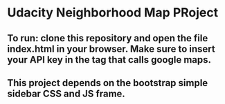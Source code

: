 # Udacity Neighborhood Map PRoject

## To run: clone this repository and open the file index.html in your browser. Make sure to insert your API key in the <src> tag that calls google maps.

## This project depends on the bootstrap simple sidebar CSS and JS frame.


